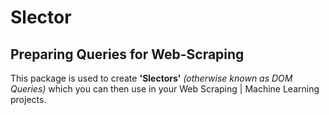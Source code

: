 # Slector

## Preparing Queries for Web-Scraping

This package is used to create **'Slectors'** _(otherwise known as DOM Queries)_ which you can then use in your Web Scraping | Machine Learning projects.
